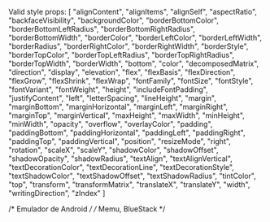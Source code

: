Valid style props: [
 "alignContent",
 "alignItems",
 "alignSelf",
 "aspectRatio",
 "backfaceVisibility",
 "backgroundColor",
 "borderBottomColor",
 "borderBottomLeftRadius",
 "borderBottomRightRadius",
 "borderBottomWidth",
 "borderColor",
 "borderLeftColor",
 "borderLeftWidth",
 "borderRadius",
 "borderRightColor",
 "borderRightWidth",
 "borderStyle",
 "borderTopColor",
 "borderTopLeftRadius",
 "borderTopRightRadius",
 "borderTopWidth",
 "borderWidth",
 "bottom",
 "color",
 "decomposedMatrix",
 "direction",
 "display",
 "elevation",
 "flex",
 "flexBasis",
 "flexDirection",
 "flexGrow",
 "flexShrink",
 "flexWrap",
 "fontFamily",
 "fontSize",
 "fontStyle",
 "fontVariant",
 "fontWeight",
 "height",
 "includeFontPadding",
 "justifyContent",
 "left",
 "letterSpacing",
 "lineHeight",
 "margin",
 "marginBottom",
 "marginHorizontal",
 "marginLeft",
 "marginRight",
 "marginTop",
 "marginVertical",
 "maxHeight",
 "maxWidth",
 "minHeight",
 "minWidth",
 "opacity",
 "overflow",
 "overlayColor",
 "padding",
 "paddingBottom",
 "paddingHorizontal",
 "paddingLeft",
 "paddingRight",
 "paddingTop",
 "paddingVertical",
 "position",
 "resizeMode",
 "right",
 "rotation",
 "scaleX",
 "scaleY",
 "shadowColor",
 "shadowOffset",
 "shadowOpacity",
 "shadowRadius",
 "textAlign",
 "textAlignVertical",
 "textDecorationColor",
 "textDecorationLine",
 "textDecorationStyle",
 "textShadowColor",
 "textShadowOffset",
 "textShadowRadius",
 "tintColor",
 "top",
 "transform",
 "transformMatrix",
 "translateX",
 "translateY",
 "width",
 "writingDirection",
 "zIndex"
]


/* Emulador de Android */
/* Memu, BlueStack */
